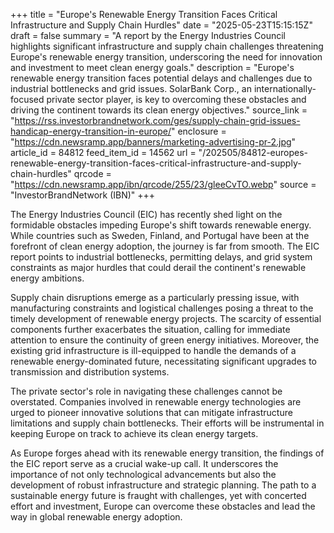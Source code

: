+++
title = "Europe's Renewable Energy Transition Faces Critical Infrastructure and Supply Chain Hurdles"
date = "2025-05-23T15:15:15Z"
draft = false
summary = "A report by the Energy Industries Council highlights significant infrastructure and supply chain challenges threatening Europe's renewable energy transition, underscoring the need for innovation and investment to meet clean energy goals."
description = "Europe's renewable energy transition faces potential delays and challenges due to industrial bottlenecks and grid issues. SolarBank Corp., an internationally-focused private sector player, is key to overcoming these obstacles and driving the continent towards its clean energy objectives."
source_link = "https://rss.investorbrandnetwork.com/ges/supply-chain-grid-issues-handicap-energy-transition-in-europe/"
enclosure = "https://cdn.newsramp.app/banners/marketing-advertising-pr-2.jpg"
article_id = 84812
feed_item_id = 14562
url = "/202505/84812-europes-renewable-energy-transition-faces-critical-infrastructure-and-supply-chain-hurdles"
qrcode = "https://cdn.newsramp.app/ibn/qrcode/255/23/gleeCvTO.webp"
source = "InvestorBrandNetwork (IBN)"
+++

<p>The Energy Industries Council (EIC) has recently shed light on the formidable obstacles impeding Europe's shift towards renewable energy. While countries such as Sweden, Finland, and Portugal have been at the forefront of clean energy adoption, the journey is far from smooth. The EIC report points to industrial bottlenecks, permitting delays, and grid system constraints as major hurdles that could derail the continent's renewable energy ambitions.</p><p>Supply chain disruptions emerge as a particularly pressing issue, with manufacturing constraints and logistical challenges posing a threat to the timely development of renewable energy projects. The scarcity of essential components further exacerbates the situation, calling for immediate attention to ensure the continuity of green energy initiatives. Moreover, the existing grid infrastructure is ill-equipped to handle the demands of a renewable energy-dominated future, necessitating significant upgrades to transmission and distribution systems.</p><p>The private sector's role in navigating these challenges cannot be overstated. Companies involved in renewable energy technologies are urged to pioneer innovative solutions that can mitigate infrastructure limitations and supply chain bottlenecks. Their efforts will be instrumental in keeping Europe on track to achieve its clean energy targets.</p><p>As Europe forges ahead with its renewable energy transition, the findings of the EIC report serve as a crucial wake-up call. It underscores the importance of not only technological advancements but also the development of robust infrastructure and strategic planning. The path to a sustainable energy future is fraught with challenges, yet with concerted effort and investment, Europe can overcome these obstacles and lead the way in global renewable energy adoption.</p>